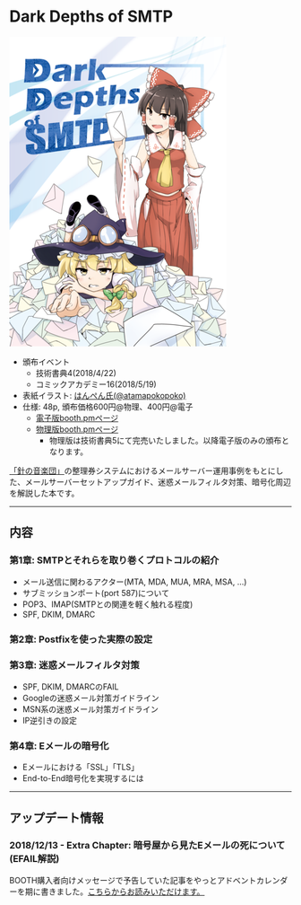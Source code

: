 # Dark Depths of SMTP

![](/assets/img/ddbook_cover.png)

- 頒布イベント
    - 技術書典4(2018/4/22)
    - コミックアカデミー16(2018/5/19)
- 表紙イラスト: [はんぺん氏(@atamapokopoko)](https://twitter.com/atamapokopoko)
- 仕様: 48p, 頒布価格600円@物理、400円@電子
    - [電子版booth.pmページ](https://cryptic-command.booth.pm/items/1136808)
    - [物理版booth.pmページ](https://cryptic-command.booth.pm/items/892981)
        - 物理版は技術書典5にて完売いたしました。以降電子版のみの頒布となります。

[「針の音楽団」](http://harimusic.net/)の整理券システムにおけるメールサーバー運用事例をもとにした、メールサーバーセットアップガイド、迷惑メールフィルタ対策、暗号化周辺を解説した本です。

----

## 内容

### 第1章: SMTPとそれらを取り巻くプロトコルの紹介
* メール送信に関わるアクター(MTA, MDA, MUA, MRA, MSA, ...)
* サブミッションポート(port 587)について
* POP3、IMAP(SMTPとの関連を軽く触れる程度)
* SPF, DKIM, DMARC

### 第2章: Postfixを使った実際の設定

### 第3章: 迷惑メールフィルタ対策
* SPF, DKIM, DMARCのFAIL
* Googleの迷惑メール対策ガイドライン
* MSN系の迷惑メール対策ガイドライン
* IP逆引きの設定

### 第4章: Eメールの暗号化
* Eメールにおける「SSL」「TLS」
* End-to-End暗号化を実現するには

----

## アップデート情報

### 2018/12/13 - Extra Chapter: 暗号屋から見たEメールの死について(EFAIL解説)

BOOTH購入者向けメッセージで予告していた記事をやっとアドベントカレンダーを期に書きました。[こちらからお読みいただけます。](https://sylph01.hatenablog.jp/entry/20181211_efail)
